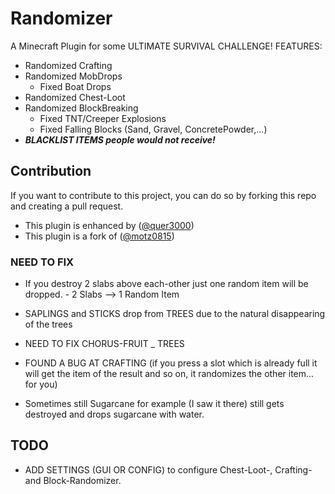 # Randomizer
A Minecraft Plugin for some ULTIMATE SURVIVAL CHALLENGE!
FEATURES:
- Randomized Crafting
- Randomized MobDrops
  - Fixed Boat Drops 
- Randomized Chest-Loot
- Randomized BlockBreaking
  - Fixed TNT/Creeper Explosions
  - Fixed Falling Blocks (Sand, Gravel, ConcretePowder,...) 
- ***BLACKLIST ITEMS people would not receive!***


## Contribution
If you want to contribute to this project, you can do so by forking this repo and creating a pull request.


- This plugin is enhanced by ([@quer3000](https://github.com/quer3000))
- This plugin is a fork of ([@motz0815](https://github.com/motz0815))

### NEED TO FIX

- If you destroy 2 slabs above each-other just one random item will be dropped. - 2 Slabs --> 1 Random Item

- SAPLINGS and STICKS drop from TREES due to the natural disappearing of the trees

- NEED TO FIX CHORUS-FRUIT _ TREES

- FOUND A BUG AT CRAFTING (if you press a slot which is already full it will get the item of the result and so on, it randomizes the other item... for you)

- Sometimes still Sugarcane for example (I saw it there) still gets destroyed and drops sugarcane with water.

## TODO
- ADD SETTINGS (GUI OR CONFIG) to configure Chest-Loot-, Crafting- and Block-Randomizer.

